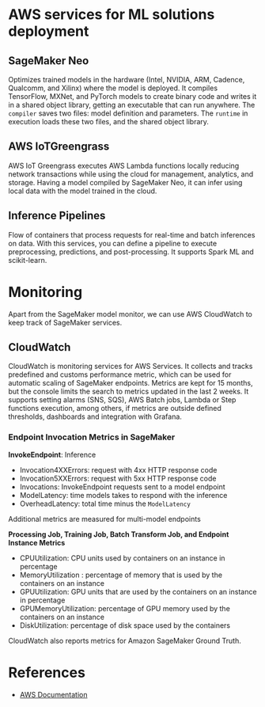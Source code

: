# AWS services for ML solutions deployment

## SageMaker Neo 

Optimizes trained models in the hardware (Intel, NVIDIA, ARM, Cadence, Qualcomm, and Xilinx) where the model is deployed. It compiles TensorFlow, MXNet, and PyTorch models to create binary code and writes it in a shared object library, getting an executable that can run anywhere. The `compiler` saves two files: model definition and parameters. The `runtime` in execution loads these two files, and the shared object library.

## AWS IoTGreengrass

AWS IoT Greengrass executes AWS Lambda functions locally reducing network transactions while using the cloud for management, analytics, and storage. Having a model compiled by SageMaker Neo, it can infer using local data with the model trained in the cloud.

## Inference Pipelines

Flow of containers that process requests for real-time and batch inferences on data. With this services, you can define a pipeline to execute preprocessing, predictions, and post-processing. It supports Spark ML and scikit-learn.

# Monitoring

Apart from the SageMaker model monitor, we can use AWS CloudWatch to keep track of SageMaker services.

## CloudWatch

CloudWatch is monitoring services for AWS Services. It collects and tracks predefined and customs performance metric, which can be used for automatic scaling of SageMaker endpoints. Metrics are kept for 15 months, but the console limits the search to metrics updated in the last 2 weeks.
It supports setting alarms (SNS, SQS), AWS Batch jobs, Lambda or Step functions execution, among others, if metrics are outside defined thresholds, dashboards and integration with Grafana.

### Endpoint Invocation Metrics in SageMaker

**InvokeEndpoint**: Inference
- Invocation4XXErrors: request with 4xx HTTP response code
- Invocation5XXErrors: request with 5xx HTTP response code 	
- Invocations: InvokeEndpoint requests sent to a model endpoint
- ModelLatency: time models takes to respond with the inference
- OverheadLatency: total time minus the `ModelLatency`

Additional metrics are measured for multi-model endpoints

**Processing Job, Training Job, Batch Transform Job, and Endpoint Instance Metrics**
- CPUUtilization: CPU units used by containers on an instance in percentage
- MemoryUtilization : percentage of memory that is used by the containers on an instance
- GPUUtilization: GPU units that are used by the containers on an instance in percentage
- GPUMemoryUtilization: percentage of GPU memory used by the containers on an instance
- DiskUtilization: percentage of disk space used by the containers

CloudWatch also reports metrics for Amazon SageMaker Ground Truth.


# References

- [AWS Documentation](https://docs.aws.amazon.com/index.html)